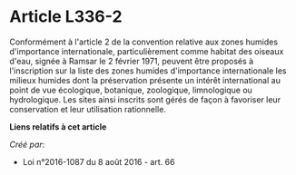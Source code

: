 # Article L336-2

Conformément à l'article 2 de la convention relative aux zones humides d'importance internationale, particulièrement comme
habitat des oiseaux d'eau, signée à Ramsar le 2 février 1971, peuvent être proposés à l'inscription sur la liste des zones
humides d'importance internationale les milieux humides dont la préservation présente un intérêt international au point de
vue écologique, botanique, zoologique, limnologique ou hydrologique. Les sites ainsi inscrits sont gérés de façon à favoriser
leur conservation et leur utilisation rationnelle.

**Liens relatifs à cet article**

_Créé par_:

  - Loi n°2016-1087 du 8 août 2016 - art. 66
